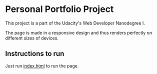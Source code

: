 # Personal Portfolio Project
    
This project is a part of the Udacity's Web Developer Nanodegree I.

The page is made in a responsive design and thus renders perfectly on different sizes of devices.

## Instructions to run

Just run [index.html](index.html) to run the page.
